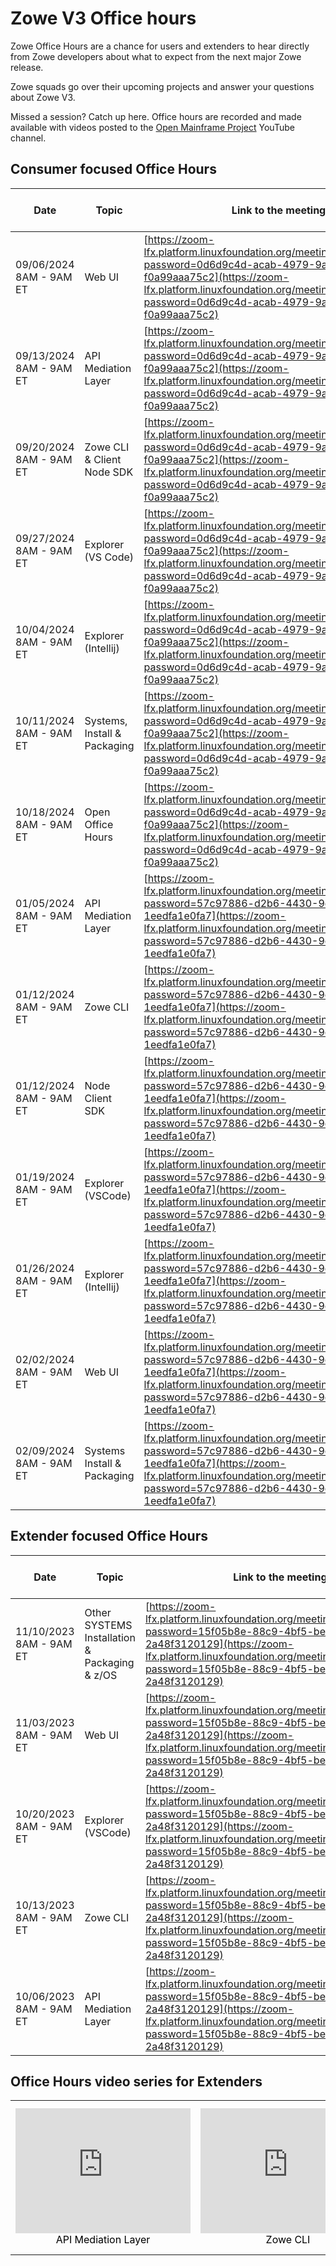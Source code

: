 # Zowe V3 Office hours 

Zowe Office Hours are a chance for users and extenders to hear directly from Zowe developers about what to expect from the next major Zowe release.

Zowe squads go over their upcoming projects and answer your questions about Zowe V3.

Missed a session? Catch up here. Office hours are recorded and made available with videos posted to the [Open Mainframe Project](https://www.youtube.com/@OpenMainframeProject) YouTube channel.

## Consumer focused Office Hours

| Date	                    | Topic	                       | Link to the meeting                                                                                                                                                                                                                | Link to the recording                                              | Links to the materials                                                  |
| ------------------------ | --------------------------- | ---------------------------------------------------------------------------------------------------------------------------------------------------------------------------------------------------------------------------------- | ------------------------------------------------------------------ | ----------------------------------------------------------------------|
| 09/06/2024 8AM - 9AM ET	| Web UI	                   | [https://zoom-lfx.platform.linuxfoundation.org/meeting/92746535715?password=0d6d9c4d-acab-4979-9ac1-f0a99aaa75c2](https://zoom-lfx.platform.linuxfoundation.org/meeting/92746535715?password=0d6d9c4d-acab-4979-9ac1-f0a99aaa75c2) |		                                                             |                                                                         |
| 09/13/2024 8AM - 9AM ET	| API Mediation Layer	       | [https://zoom-lfx.platform.linuxfoundation.org/meeting/92746535715?password=0d6d9c4d-acab-4979-9ac1-f0a99aaa75c2](https://zoom-lfx.platform.linuxfoundation.org/meeting/92746535715?password=0d6d9c4d-acab-4979-9ac1-f0a99aaa75c2) |		                                                             |                                                                         |
| 09/20/2024 8AM - 9AM ET	| Zowe CLI & Client Node SDK	       | [https://zoom-lfx.platform.linuxfoundation.org/meeting/92746535715?password=0d6d9c4d-acab-4979-9ac1-f0a99aaa75c2](https://zoom-lfx.platform.linuxfoundation.org/meeting/92746535715?password=0d6d9c4d-acab-4979-9ac1-f0a99aaa75c2) |		                                                             |                                                                         |
| 09/27/2024 8AM - 9AM ET	| Explorer (VS Code)	       | [https://zoom-lfx.platform.linuxfoundation.org/meeting/92746535715?password=0d6d9c4d-acab-4979-9ac1-f0a99aaa75c2](https://zoom-lfx.platform.linuxfoundation.org/meeting/92746535715?password=0d6d9c4d-acab-4979-9ac1-f0a99aaa75c2) |		                                                             |                                                                         |
| 10/04/2024 8AM - 9AM ET	| Explorer (Intellij)	       | [https://zoom-lfx.platform.linuxfoundation.org/meeting/92746535715?password=0d6d9c4d-acab-4979-9ac1-f0a99aaa75c2](https://zoom-lfx.platform.linuxfoundation.org/meeting/92746535715?password=0d6d9c4d-acab-4979-9ac1-f0a99aaa75c2) |		                                                             |                                                                         |
| 10/11/2024 8AM - 9AM ET	| Systems, Install & Packaging | [https://zoom-lfx.platform.linuxfoundation.org/meeting/92746535715?password=0d6d9c4d-acab-4979-9ac1-f0a99aaa75c2](https://zoom-lfx.platform.linuxfoundation.org/meeting/92746535715?password=0d6d9c4d-acab-4979-9ac1-f0a99aaa75c2) |		                                                             |                                                                         |
| 10/18/2024 8AM - 9AM ET	| Open Office Hours	           | [https://zoom-lfx.platform.linuxfoundation.org/meeting/92746535715?password=0d6d9c4d-acab-4979-9ac1-f0a99aaa75c2](https://zoom-lfx.platform.linuxfoundation.org/meeting/92746535715?password=0d6d9c4d-acab-4979-9ac1-f0a99aaa75c2) |		                                                             |                                                                         |
| 01/05/2024 8AM - 9AM ET	| API Mediation Layer	       | [https://zoom-lfx.platform.linuxfoundation.org/meeting/95815909111?password=57c97886-d2b6-4430-9c05-1eedfa1e0fa7](https://zoom-lfx.platform.linuxfoundation.org/meeting/95815909111?password=57c97886-d2b6-4430-9c05-1eedfa1e0fa7) | [Zoom recording](https://youtu.be/6gkoSSypTck?si=h4DJCZ8LzZMj3rHh) |	[Presentation](https://ibm.box.com/s/06rtqh1at3nd7q3lgi36ly8uum1h4adn) |
| 01/12/2024 8AM - 9AM ET	| Zowe CLI	                       | [https://zoom-lfx.platform.linuxfoundation.org/meeting/95815909111?password=57c97886-d2b6-4430-9c05-1eedfa1e0fa7](https://zoom-lfx.platform.linuxfoundation.org/meeting/95815909111?password=57c97886-d2b6-4430-9c05-1eedfa1e0fa7) | [Zoom recording](https://youtu.be/wgzJO9eyyhA?si=dgER1FQVzwAvm_1t) |	[Presentation](https://ibm.box.com/s/aqcwrc83i8uq9llyo3kae8pjxi0p1xlb) |
| 01/12/2024 8AM - 9AM ET	| Node Client SDK	           | [https://zoom-lfx.platform.linuxfoundation.org/meeting/95815909111?password=57c97886-d2b6-4430-9c05-1eedfa1e0fa7](https://zoom-lfx.platform.linuxfoundation.org/meeting/95815909111?password=57c97886-d2b6-4430-9c05-1eedfa1e0fa7) | [Zoom recording](https://youtu.be/wgzJO9eyyhA?si=dgER1FQVzwAvm_1t) |	[Presentation](https://ibm.box.com/s/ujdkjfb6f1zhx4amse1x7aysdb76ai80) |
| 01/19/2024 8AM - 9AM ET	| Explorer (VSCode)	           | [https://zoom-lfx.platform.linuxfoundation.org/meeting/95815909111?password=57c97886-d2b6-4430-9c05-1eedfa1e0fa7](https://zoom-lfx.platform.linuxfoundation.org/meeting/95815909111?password=57c97886-d2b6-4430-9c05-1eedfa1e0fa7) | [Zoom recording](https://youtu.be/ZGmD2hxJVHE?si=ra46RJu3YdkecrXu) |	[Presentation](https://ibm.box.com/s/366i3i576c3r2s6kn3sqtwxzsj9lcpzm) |
| 01/26/2024 8AM - 9AM ET	| Explorer (Intellij)	       | [https://zoom-lfx.platform.linuxfoundation.org/meeting/95815909111?password=57c97886-d2b6-4430-9c05-1eedfa1e0fa7](https://zoom-lfx.platform.linuxfoundation.org/meeting/95815909111?password=57c97886-d2b6-4430-9c05-1eedfa1e0fa7) | [Zoom recording](https://youtu.be/mDlCuhizy3M?si=OlFs5mXUahH59xEl) |	[Presentation](https://ibm.box.com/s/monvnv2b55v1p6cz5cpxrmeyf8m794j4) |
| 02/02/2024 8AM - 9AM ET	| Web UI	                   | [https://zoom-lfx.platform.linuxfoundation.org/meeting/95815909111?password=57c97886-d2b6-4430-9c05-1eedfa1e0fa7](https://zoom-lfx.platform.linuxfoundation.org/meeting/95815909111?password=57c97886-d2b6-4430-9c05-1eedfa1e0fa7) | [Zoom recording](https://youtu.be/KllchLDvBjs?si=WxJ4nBJrUDzqwwwW) |	[Presentation](https://ibm.box.com/s/asqn9wx7qc1mfwmdn6dqnkt56xuuflaz) |
| 02/09/2024 8AM - 9AM ET	| Systems Install & Packaging  | [https://zoom-lfx.platform.linuxfoundation.org/meeting/95815909111?password=57c97886-d2b6-4430-9c05-1eedfa1e0fa7](https://zoom-lfx.platform.linuxfoundation.org/meeting/95815909111?password=57c97886-d2b6-4430-9c05-1eedfa1e0fa7) | [Zoom recording](https://youtu.be/EQ-jYYl6wnY?si=W3ei2hVVqMcR0Mcn) |	[Presentation](https://ibm.box.com/s/iy5fwn7u5jcjaxfnopd9i6acjsb491qx) |

## Extender focused Office Hours

| Date | Topic | Link to the meeting                                                                                                  | Link to the recording | Links to the materials |
| ---- | ----- |----------------------------------------------------------------------------------------------------------------------|-----------------------|------------------------|
| 11/10/2023 8AM - 9AM ET | Other SYSTEMS Installation & Packaging & z/OS | 	[https://zoom-lfx.platform.linuxfoundation.org/meeting/93849373934?password=15f05b8e-88c9-4bf5-be2b-2a48f3120129](https://zoom-lfx.platform.linuxfoundation.org/meeting/93849373934?password=15f05b8e-88c9-4bf5-be2b-2a48f3120129) | 	[Zoom recording](https://youtu.be/XdU4YTcjBaw?feature=shared)   | 	[Presentation](https://ibm.box.com/shared/static/jrc9sfdiqipyk13enskcpri32ykg8f38.pptx)      |
| 11/03/2023 8AM - 9AM ET | Web UI | 	[https://zoom-lfx.platform.linuxfoundation.org/meeting/93849373934?password=15f05b8e-88c9-4bf5-be2b-2a48f3120129](https://zoom-lfx.platform.linuxfoundation.org/meeting/93849373934?password=15f05b8e-88c9-4bf5-be2b-2a48f3120129)     | 	[Zoom recording](https://youtu.be/xcoN3z4W_GM?feature=shared)       | 	[Presentation](https://ibm.box.com/s/kp17jtf0ibhfdqrpez1p11xc1b902j0h)          |
| 10/20/2023 8AM - 9AM ET | Explorer (VSCode) | 	[https://zoom-lfx.platform.linuxfoundation.org/meeting/93849373934?password=15f05b8e-88c9-4bf5-be2b-2a48f3120129](https://zoom-lfx.platform.linuxfoundation.org/meeting/93849373934?password=15f05b8e-88c9-4bf5-be2b-2a48f3120129)     | 	[Zoom recording](https://youtu.be/Ur-yPjJyTH8?feature=shared)       | 	[Presentation](https://ibm.box.com/s/h5nizhrgke12z63u7v1wivax126usjda)          |
| 10/13/2023 8AM - 9AM ET | Zowe CLI | 	[https://zoom-lfx.platform.linuxfoundation.org/meeting/93849373934?password=15f05b8e-88c9-4bf5-be2b-2a48f3120129](https://zoom-lfx.platform.linuxfoundation.org/meeting/93849373934?password=15f05b8e-88c9-4bf5-be2b-2a48f3120129)     | 	[Zoom recording](https://youtu.be/3DLV28Z3szE?feature=shared)       | 	[Presentation](https://ibm.box.com/s/cdw0q1xnpnmm1wmtbjl3bk0esiqnfyox)          |
| 10/06/2023 8AM - 9AM ET | API Mediation Layer | 	[https://zoom-lfx.platform.linuxfoundation.org/meeting/93849373934?password=15f05b8e-88c9-4bf5-be2b-2a48f3120129](https://zoom-lfx.platform.linuxfoundation.org/meeting/93849373934?password=15f05b8e-88c9-4bf5-be2b-2a48f3120129)     | 	[Zoom recording](https://youtu.be/6TTpRx9TyO4?feature=shared)       | 	[Presentation](https://ibm.box.com/s/0srch736nkq0q6kcrxazt0nvgfjnxyd3)          |

## Office Hours video series for Extenders

<table rules="none" align="center">
	<tr>
		<td>
			<center>
<iframe width="280" height="200" src="https://www.youtube.com/embed/6TTpRx9TyO4?si=UOC6VmLjQKQTQtkB" title="YouTube video player" frameborder="0" allow="accelerometer; autoplay; clipboard-write; encrypted-media; gyroscope; picture-in-picture; web-share" allowfullscreen></iframe>
<font color="000000">API Mediation Layer</font>
			</center>
		</td>
		<td>
			<center>
<iframe width="280" height="200" src="https://www.youtube.com/embed/3DLV28Z3szE?si=smn0iOoyz25GCljv" title="YouTube video player" frameborder="0" allow="accelerometer; autoplay; clipboard-write; encrypted-media; gyroscope; picture-in-picture; web-share" allowfullscreen></iframe>
<font color="000000">Zowe CLI</font>
			</center>
		</td>
		<td>
			<center>
<iframe width="280" height="200" src="https://www.youtube.com/embed/Ur-yPjJyTH8?si=ZFYjbBwV4khI375_" title="YouTube video player" frameborder="0" allow="accelerometer; autoplay; clipboard-write; encrypted-media; gyroscope; picture-in-picture; web-share" allowfullscreen></iframe>
<font color="000000">Zowe Explorer for Visual Studio Code</font>
			</center>
		</td>
	</tr>
</table>
